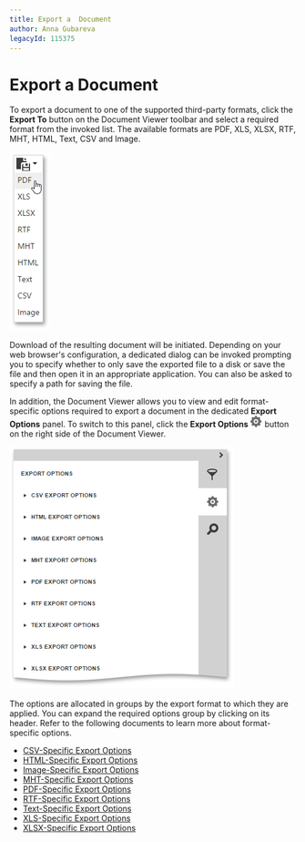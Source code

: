 ```yaml
---
title: Export a  Document
author: Anna Gubareva
legacyId: 115375
---
```

# Export a  Document
To export a document to one of the supported third-party formats, click the **Export To** button on the Document Viewer toolbar and select a required format from the invoked list. The available formats are PDF, XLS, XLSX, RTF, MHT, HTML, Text, CSV and Image.

![EUD_HTML5DV_ExportToButton](../../../../images/img121796.png)

Download of the resulting document will be initiated. Depending on your web browser's configuration, a dedicated dialog can be invoked prompting you to specify whether to only save the exported file to a disk or save the file and then open it in an appropriate application. You can also be asked to specify a path for saving the file.

In addition, the Document Viewer allows you to view and edit format-specific options required to export a document in the dedicated **Export Options** panel. To switch to this panel, click the **Export Options** ![web-report-designer-properties-tab](../../../../images/img24732.png) button on the right side of the Document Viewer.

![EUD_HTML5DV_ExportOptions](../../../../images/img121797.png)

The options are allocated in groups by the export format to which they are applied. You can expand the required options group by clicking on its header. Refer to the following documents to learn more about format-specific options.
* [CSV-Specific Export Options](csv-specific-export-options.md)
* [HTML-Specific Export Options](html-specific-export-options.md)
* [Image-Specific Export Options](image-specific-export-options.md)
* [MHT-Specific Export Options](mht-specific-export-options.md)
* [PDF-Specific Export Options](pdf-specific-export-options.md)
* [RTF-Specific Export Options](rtf-specific-export-options.md)
* [Text-Specific Export Options](text-specific-export-options.md)
* [XLS-Specific Export Options](xls-specific-export-options.md)
* [XLSX-Specific Export Options](xlsx-specific-export-options.md)
